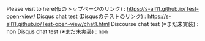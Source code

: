 Please visit to here(仮のトップページのリンク) : https://s-all11.github.io/Test-open-view/
Disqus chat test (Disqusのテストのリンク) : https://s-all11.github.io/Test-open-view/chat1.html
Discourse chat test (※まだ未実装) : non
Disqus chat test (※まだ未実装) : non
